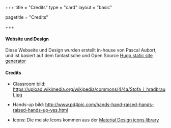 +++
title = "Credits"
type = "card"
layout = "basic"

pagetitle = "Credits"

+++

#### Website und Design

Diese Webseite und Design wurden erstellt in-house von Pascal Aubort, und ist basiert auf dem fantastische und Open Source [Hugo static site generator](http://www.gohugo.io)


#### Credits

* Classroom bild:
https://upload.wikimedia.org/wikipedia/commons/4/4a/Stofa_i_hradbraut.jpg

* Hands-up bild:
http://www.pd4pic.com/hands-hand-raised-hands-raised-hands-up-yes.html

* Icons: Die meiste Icons kommen aus der [Material Design icons library](https://design.google.com/icons/)
